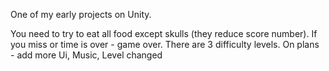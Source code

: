 One of my early projects on Unity.

You need to try to eat all food except skulls (they reduce score number). If you miss or time is over - game over.
There are 3 difficulty levels.
On plans - add more Ui, Music, Level changed
